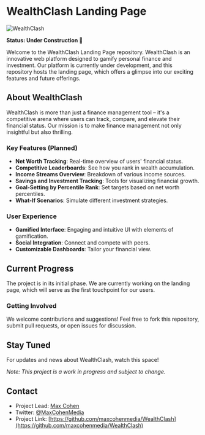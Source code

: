 # WealthClash Landing Page

![WealthClash](https://github.com/MaxCohenMedia/WealthClash/assets/153024659/15c7bb88-f20d-4740-a3a0-0bfbcb34f0b1)

**Status: Under Construction 🚧**

Welcome to the WealthClash Landing Page repository. WealthClash is an innovative web platform designed to gamify personal finance and investment. Our platform is currently under development, and this repository hosts the landing page, which offers a glimpse into our exciting features and future offerings.

## About WealthClash

WealthClash is more than just a finance management tool – it's a competitive arena where users can track, compare, and elevate their financial status. Our mission is to make finance management not only insightful but also thrilling.

### Key Features (Planned)

- **Net Worth Tracking**: Real-time overview of users' financial status.
- **Competitive Leaderboards**: See how you rank in wealth accumulation.
- **Income Streams Overview**: Breakdown of various income sources.
- **Savings and Investment Tracking**: Tools for visualizing financial growth.
- **Goal-Setting by Percentile Rank**: Set targets based on net worth percentiles.
- **What-If Scenarios**: Simulate different investment strategies.

### User Experience

- **Gamified Interface**: Engaging and intuitive UI with elements of gamification.
- **Social Integration**: Connect and compete with peers.
- **Customizable Dashboards**: Tailor your financial view.

## Current Progress

The project is in its initial phase. We are currently working on the landing page, which will serve as the first touchpoint for our users.

### Getting Involved

We welcome contributions and suggestions! Feel free to fork this repository, submit pull requests, or open issues for discussion.

## Stay Tuned

For updates and news about WealthClash, watch this space!

*Note: This project is a work in progress and subject to change.*

## Contact

- Project Lead: [Max Cohen](mailto:contact@maxcohenmedia.com)
- Twitter: [@MaxCohenMedia](https://x.com/MaxCohenMedia)
- Project Link: [https://github.com/maxcohenmedia/WealthClash](https://github.com/maxcohenmedia/WealthClash)
